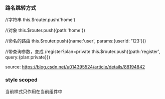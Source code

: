 ### 路名跳转方式

//字符串
this.$router.push('home')

//对象
this.$router.push({path:'home'})

//命名的路由
this.$router.push({name:'user', params:{userId: '123'}})

//带查询参数，变成 /register?plan=private
this.$router.push({path:'register', query:{plan:private}})

source: https://blog.csdn.net/u014395524/article/details/88194842


### style scoped
当前样式只作用在当前组件中